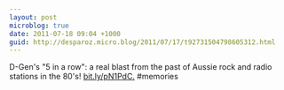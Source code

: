 ```yaml
---
layout: post
microblog: true
date: 2011-07-18 09:04 +1000
guid: http://desparoz.micro.blog/2011/07/17/t92731504798605312.html
---
```

D-Gen's "5 in a row": a real blast from the past of Aussie rock and radio stations in the 80's! [bit.ly/pN1PdC.](http://bit.ly/pN1PdC.) #memories
